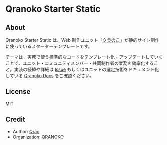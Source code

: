 # Qranoko Starter Static

## About

Qranoko Starter Static は、Web 制作ユニット「[クラのこ](https://qranoko.jp/)」が静的サイト制作に使っているスターターテンプレートです。

テーマは、実務で使う標準的なコードをテンプレート化・アップデートしていくことで、ユニット・コミュニティメンバー・共同制作者の業務を効率化すること。実装の経緯や詳細は [Issue](https://github.com/qrac/qranoko-starter-static/issues) もしくはユニットの選定技術をドキュメント化している [Qranoko Docs](https://docs.qranoko.jp/) をご確認ください。

## License

MIT

## Credit

- Author: [Qrac](https://qrac.jp)
- Organization: [QRANOKO](https://qranoko.jp)
